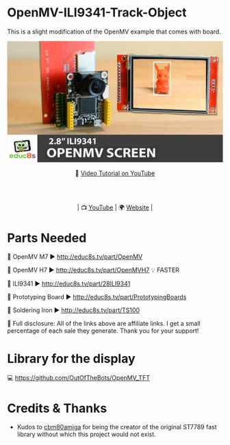 # OpenMV-ILI9341-Track-Object

This is a slight modification of the OpenMV example that comes with board.

<p align="center">
  <img src="demo.jpg" alt="OpenMV ILI9341" width="1280">
</p>

<p align="center">
🎥 <a href="https://www.youtube.com/watch?v=A1ZeEZCyMKg">Video Tutorial on YouTube</a>
</p>

<br>
<br>
<p align="center">
| 📺 <a href="https://www.youtube.com/educ8s">YouTube</a>
| 🌍 <a href="http://www.educ8s.tv">Website</a> | <br>
</p>


# Parts Needed

🛒 OpenMV M7 ▶ http://educ8s.tv/part/OpenMV

🛒 OpenMV H7 ▶ http://educ8s.tv/part/OpenMVH7  💡 FASTER

🛒 ILI9341 ▶ http://educ8s.tv/part/28ILI9341

🛒 Prototyping Board ▶ http://educ8s.tv/part/PrototypingBoards

🛒 Soldering Iron ▶ http://educ8s.tv/part/TS100

💖 Full disclosure: All of the links above are affiliate links. I get a small percentage of each sale they generate. Thank you for your support!

# Library for the display

💻 https://github.com/OutOfTheBots/OpenMV_TFT

# Credits & Thanks

  - Kudos to [cbm80amiga](https://github.com/cbm80amiga) for being the creator of the original ST7789 fast library without which this project would not exist.


